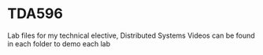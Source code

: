 TDA596
======

Lab files for my technical elective, Distributed Systems
Videos can be found in each folder to demo each lab
